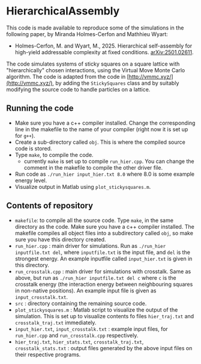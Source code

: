 # HierarchicalAssembly

This code is made available to reproduce some of the simulations in the following paper, by Miranda Holmes-Cerfon and Mathhieu Wyart: 

* Holmes-Cerfon, M. and Wyart, M., 2025. Hierarchical self-assembly for high-yield addressable complexity at fixed conditions.  [arXiv:2501.02611](https://arxiv.org/abs/2501.02611).

The code simulates systems of sticky squares on a square lattice with "hierarchically" chosen interactions, using the Virtual Move Monte Carlo algorithm. The code is adapted from the code in [http://vmmc.xyz/](http://vmmc.xyz/), by adding the  `StickySquares` class and by suitably modifying the source code to handle particles on a lattice.


## Running the code

* Make sure you have a c++ compiler installed. Change the corresponding line in the makefile to the name of your compiler (right now it is set up for `g++`).
* Create a sub-directory called `obj`. This is where the compiled source code is stored.
* Type `make`, to compile the code.
  - currently `make` is set up to compile `run_hier.cpp`. You can change the comment in the makefile to compile the other driver file.
* Run code as `./run_hier input_hier.txt 8.0` where 8.0 is some example energy level.
* Visualize output in Matlab using `plot_stickysquares.m`.

## Contents of repository

* `makefile`: to compile all the source code. Type `make`, in the same directory as the code. Make sure you have a c++ compiler installed. The makefile compiles all object files into a subdirectory called `obj`, so make sure you have this directory created.
* `run_hier.cpp` : main driver for simulations. Run as `./run_hier inputfile.txt del`, where `inputfile.txt` is the input file,  and `del` is the strongest energy. An example inputfile called `input_hier.txt` is given in this directory. 
* `run_crosstalk.cpp` : main driver for simulations with crosstalk. Same as above, but run as `./run_hier inputfile.txt del c` where `c` is the crosstalk energy (the interaction energy between neighbouring squares in non-native positions). An example input file is given as `input_crosstalk.txt`.
* `src` : directory containing the remaining source code.
* `plot_stickysquares.m` : Matlab script to visualize the output of the simulation. This is set up to visualize contents fo files `hier_traj.txt` and `crosstalk_traj.txt` immediately.
* `input_hier.txt`, `input_crosstalk.txt` : example input files, for `run_hier.cpp` and `run_crosstalk.cpp` respectively.
* `hier_traj.txt`, `hier_stats.txt`, `crosstalk_traj.txt`, `crosstalk_stats.txt` : output files generated by the above input files on their respective programs. 


